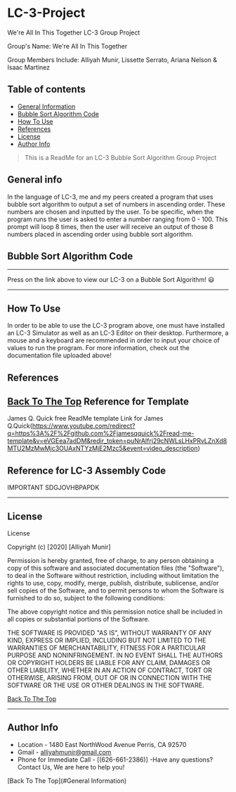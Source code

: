 # LC-3-Project
We're All In This Together LC-3 Group Project

Group's Name: We're All In This Together

Group Members Include:
         Alliyah Munir, 
         Lissette Serrato,
         Ariana Nelson &
         Isaac Martinez
         
## Table of contents
- [General Information](#General-Information)
- [Bubble Sort Algorithm Code](#Bubble-Sort-Algorith-Code)
- [How To Use](#how-to-use)
- [References](#references)
- [License](#license)
- [Author Info](#author-info)

> This is a ReadMe for an LC-3 Bubble Sort Algorithm Group Project

## General info
In the language of LC-3, me and my peers created a program that uses bubble sort algorithm to output a set of numbers in ascending order. These numbers are chosen and inputted by the user. To be specific, when the program runs the user is asked to enter a number ranging from 0 - 100. This prompt will loop 8 times, then the user will receive an output of those 8 numbers placed in ascending order using bubble sort algorithm. 


## Bubble Sort Algorithm Code
----
Press on the link above to view our LC-3 on a Bubble Sort Algorithm! 😃

---

## How To Use
In order to be able to use the LC-3 program above, one must have installed an LC-3 Simulator as well as an LC-3 Editor on their desktop. Furthermore, a mouse and a keyboard are recommended in order to input your choice of values to run the program. For more information, check out the documentation file uploaded above!

## References
[Back To The Top](#General-Information)
Reference for Template
-------------------------------------------
 James Q. Quick free ReadMe template 
 Link for James Q.Quick(https://www.youtube.com/redirect?q=https%3A%2F%2Fgithub.com%2Fjamesqquick%2Fread-me-template&v=eVGEea7adDM&redir_token=puNrAIfrj29cNWLsLHxPRvLZnXd8MTU2MzMwMjc3OUAxNTYzMjE2Mzc5&event=video_description)

Reference for LC-3 Assembly Code
-------------------------------------------


IMPORTANT SDGJOVHBPAPDK


---

## License

 License

Copyright (c) [2020] [Alliyah Munir]

Permission is hereby granted, free of charge, to any person obtaining a copy
of this software and associated documentation files (the "Software"), to deal
in the Software without restriction, including without limitation the rights
to use, copy, modify, merge, publish, distribute, sublicense, and/or sell
copies of the Software, and to permit persons to whom the Software is
furnished to do so, subject to the following conditions:

The above copyright notice and this permission notice shall be included in all
copies or substantial portions of the Software.

THE SOFTWARE IS PROVIDED "AS IS", WITHOUT WARRANTY OF ANY KIND, EXPRESS OR
IMPLIED, INCLUDING BUT NOT LIMITED TO THE WARRANTIES OF MERCHANTABILITY,
FITNESS FOR A PARTICULAR PURPOSE AND NONINFRINGEMENT. IN NO EVENT SHALL THE
AUTHORS OR COPYRIGHT HOLDERS BE LIABLE FOR ANY CLAIM, DAMAGES OR OTHER
LIABILITY, WHETHER IN AN ACTION OF CONTRACT, TORT OR OTHERWISE, ARISING FROM,
OUT OF OR IN CONNECTION WITH THE SOFTWARE OR THE USE OR OTHER DEALINGS IN THE
SOFTWARE.

[Back To The Top](#General-Information)

---

## Author Info
- Location - 1480 East NorthWood Avenue Perris, CA 92570
- Gmail - [alliyahmunir@gmail.com](https://gmail.com/alliyahmunir)
- Phone for Immediate Call - [(626-661-2386)]
-Have any questions? Contact Us, We are here to help you!

[Back To The Top](#General Information)
